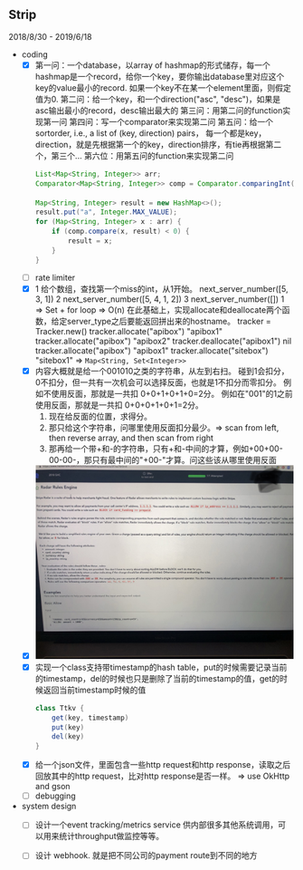 ## Strip
2018/8/30 - 2019/6/18
- coding
    - [x] 第一问：一个database，以array of hashmap的形式储存，每一个hashmap是一个record，给你一个key，要你输出database里对应这个key的value最小的record.
            如果一个key不在某一个element里面，则假定值为0. 
        第二问：给一个key，和一个direction("asc", "desc")，如果是asc输出最小的record，desc输出最大的
        第三问：用第二问的function实现第一问
        第四问：写一个comparator来实现第二问
        第五问：给一个sortorder, i.e., a list of (key, direction) pairs， 每一个都是key， direction，就是先根据第一个的key，direction排序，有tie再根据第二个，第三个...
        第六位：用第五问的function来实现第二问
        ```java
        List<Map<String, Integer>> arr;
        Comparator<Map<String, Integer>> comp = Comparator.comparingInt(x -> x.getOrDefault(key, 0));

        Map<String, Integer> result = new HashMap<>();
        result.put("a", Integer.MAX_VALUE);
        for (Map<String, Integer> x : arr) {
            if (comp.compare(x, result) < 0) {
                result = x;
            }
        }
        ```
    - [ ] rate limiter
    - [x] 1 给个数组，查找第一个miss的int，从1开始。
        next_server_number([5, 3, 1])  2
        next_server_number([5, 4, 1, 2])  3
        next_server_number([])  1
        => Set + for loop => O(n)
        在此基础上，实现allocate和deallocate两个函数，给定server_type之后要能返回拼出来的hostname。
        tracker = Tracker.new()
        tracker.allocate("apibox") "apibox1"
        tracker.allocate("apibox") "apibox2"
        tracker.deallocate("apibox1") nil
        tracker.allocate("apibox") "apibox1"
        tracker.allocate("sitebox") "sitebox1"
        => `Map<String, Set<Integer>>`
    - [x] 内容大概就是给一个001010之类的字符串，从左到右扫。
        碰到1会扣分，0不扣分，但一共有一次机会可以选择反面，也就是1不扣分而零扣分。
        例如不使用反面，那就是一共扣 0+0+1+0+1+0=2分。
        例如在"001"的1之前使用反面，那就是一共扣 0+0+0+1+0+1=2分。
        1. 现在给反面的位置，求得分。
        2. 那只给这个字符串，问哪里使用反面扣分最少。=> scan from left, then reverse array, and then scan from right
        3. 那再给一个带+和-的字符串，只有+和-中间的才算，例如+00+00-00-00-，那只有最中间的"+00-"才算。问这些该从哪里使用反面
    - [x] ![rader rules](./stripe/stripe_oa.jpeg)
    - [x] 实现一个class支持带timestamp的hash table，put的时候需要记录当前的timestamp，del的时候也只是删除了当前的timestamp的值，get的时候返回当前timestamp时候的值
        ```java
        class Ttkv {
            get(key, timestamp)
            put(key)
            del(key)
        }
        ```
    - [x] 给一个json文件，里面包含一些http request和http response，读取之后回放其中的http request，比对http response是否一样。
        => use OkHttp and gson
    - [ ] debugging
- system design
    - [ ] 设计一个event tracking/metrics service 供内部很多其他系统调用，可以用来统计throughput做监控等等。
    - [ ] 设计 webhook. 就是把不同公司的payment route到不同的地方

